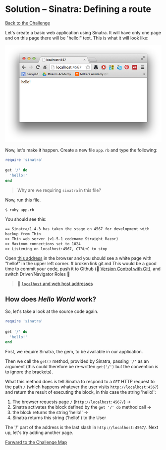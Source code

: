 # Solution – Sinatra: Defining a route

[Back to the Challenge](../06_sinatra_defining_a_route.md)

Let's create a basic web application using Sinatra. It will have only one page and on this page there will be "hello!" text. This is what it will look like:

![What we're making](../images/first_sinatra_route.png)

Now, let's make it happen. Create a new file `app.rb` and type the following:

````ruby
require 'sinatra'

get '/' do
  'hello!'
end
````
> Why are we requiring `sinatra` in this file?

Now, run this file.

`$ ruby app.rb`

You should see this:

```
== Sinatra/1.4.3 has taken the stage on 4567 for development with backup from Thin
>> Thin web server (v1.5.1 codename Straight Razor)
>> Maximum connections set to 1024
>> Listening on localhost:4567, CTRL+C to stop
```

Open [this address](http://localhost:4567) in the browser and you should see a white page with "hello!" in the upper left corner.
                                                                                                  # broken link git.md
This would be a good time to commit your code, push it to Github (:pill: [Version Control with Git](git.md)), and switch Driver/Navigator Roles&nbsp;:twisted_rightwards_arrows:                      

> :pill: [`localhost` and web host addresses](../../../pills/localhost_web_addresses.md)

## How does _Hello World_ work?

So, let's take a look at the source code again.

````ruby
require 'sinatra'

get '/' do
  'hello!'
end
````

First, we require Sinatra, the gem, to be available in our application.

Then we call the `get()` method, provided by Sinatra, passing `'/'` as an argument (this could therefore be re-written `get('/')` but the convention is to ignore the brackets).

What this method does is tell Sinatra to respond to a `GET` HTTP request to the path `/` (which happens whatever the user visits `http://localhost:4567`) and return the result of executing the block, in this case the string 'hello!':

1. The browser requests page `/` (`http://localhost:4567/`) ->
2. Sinatra activates the block defined by the `get '/' do` method call ->
3. the block returns the string 'hello!' ->
4. Sinatra returns this string ('hello!') to the  User

The '/' part of the address is the last slash in `http://localhost:4567/`. Next up, let's try adding another page.

[Forward to the Challenge Map](../00_challenge_map.md)
